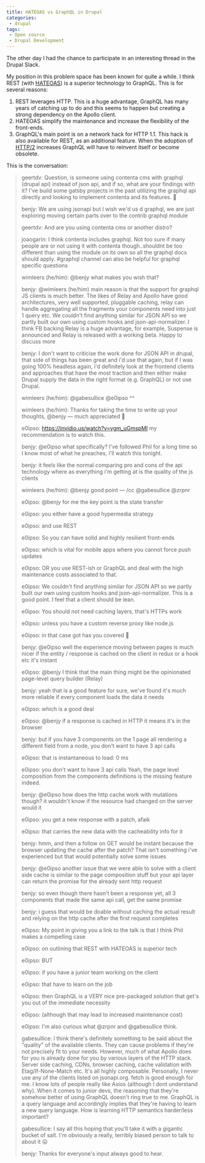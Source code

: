 ```yaml
---
title: HATEOAS vs GraphQL in Drupal
categories:
 - drupal
tags:
 - Open source
 - Drupal Development
---
```

The other day I had the chance to participate in an interesting thread in the Drupal Slack.

My position in this problem space has been known for quite a while. I think REST
(with [HATEOAS](https://en.wikipedia.org/wiki/HATEOAS)) is a superior technology to GraphQL. This is for several
reasons:

  1. REST leverages HTTP. This is a huge advantage, GraphQL has many years of catching up to do and this seems to happen
  but creating a strong dependency on the Apollo client.
  1. HATEOAS simplify the maintenance and increase the flexibility of the front-ends.
  1. GraphQL's main point is on a network hack for HTTP 1.1. This hack is also available for REST, as an additional
  feature. When the adoption of [HTTP/2](https://en.wikipedia.org/wiki/HTTP/2) increases GraphQL will have to reinvent
  itself or become obsolete.

This is the conversation:

> geertdv: Question, is someone using contenta cms with graphql (drupal api)  instead of json api, and if so, what are your findings with it? I've build some gatsby projects in the past utilizing the graphql api directly and looking to implement contenta and its features. 🙂
> 
> benjy: We are using jsonapi but I wish we'd us d graphql, we are just exploring moving certain parts over to the contrib graphql module
> 
> geertdv: And are you using contenta cms or another distro?
> 
> joaogarin: I think contenta includes graphql. Not too sure if many people are or not using it with contenta though..shouldnt be too different than using the module on its own so all the graphql docs should apply. #graphql channel can also be helpful for graphql specific questions
> 
> wimleers (he/him): @benjy what makes you wish that?
> 
> benjy: @wimleers (he/him) main reason is that the support for graphql JS clients is much better. The likes of Relay and Apollo have good architectures, very well supported, pluggable caching, relay can handle aggregating all the fragments your components need into just 1 query etc. We couldn't find anything similar for JSON API so we partly built our own using custom hooks and json-api-normalizer. I think FB backing Relay is a huge advantage, for example, Suspense is announced and Relay is released with a working beta. Happy to discuss more
> 
> benjy: I don't want to criticise the work done for JSON API in drupal, that side of things has been great and i'd use that again, but if I was going 100% headless again, i'd definitely look at the frontend clients and approaches that have the most traction and then either make Drupal supply the data in the right format (e.g. GraphQL) or not use Drupal.
> 
> wimleers (he/him): @gabesullice @e0ipso ^^
> 
> wimleers (he/him): Thanks for taking the time to write up your thoughts, @benjy — much appreciated 🙂
> 
> e0ipso: https://invidio.us/watch?v=vgm_uGmspMI my recommendation is to watch this.
> 
> benjy: @e0ipso what specifically? I've followed Phil for a long time so I know most of what he preaches, i'll watch this tonight.
> 
> benjy: it feels like the normal comparing pro and cons of the api technology where as everything i'm getting at is the quality of the js clients
> 
> wimleers (he/him): @benjy good point — /cc @gabesullice @zrpnr
> 
> e0ipso: @benjy for me the key point is the state transfer
> 
> e0ipso: you either have a good hypermedia strategy
> 
> e0ipso: and use REST
> 
> e0ipso: So you can have solid and highly resilient front-ends
> 
> e0ipso: which is vital for mobile apps where you cannot force push updates
> 
> e0ipso: OR you use REST-ish or GraphQL and deal with the high maintenance costs associated to that.
> 
> e0ipso: We couldn't find anything similar for JSON API so we partly built our own using custom hooks and json-api-normalizer.
> This is a good point. I feel that a client should be lean.
> 
> e0ipso: You should not need caching layers, that's HTTPs work
> 
> e0ipso: unless you have a custom reverse proxy like node.js
> 
> e0ipso: in that case got has you covered 💯
> 
> benjy: @e0ipso well the experience moving between pages is much nicer if the entity / response is cached on the client in redux or a hook etc it's instant
> 
> e0ipso: @benjy I think that the main thing might be the opinionated page-level query builder (Relay)
> 
> benjy: yeah that is a good feature for sure, we've found it's much more reliable if every component loads the data it needs
> 
> e0ipso: which is a good deal
> 
> e0ipso: @benjy if a response is cached in HTTP it means it's in the browser
> 
> benjy: but if you have 3 components on the 1 page all rendering a different field from a node, you don't want to have 3 api calls
> 
> e0ipso: that is instantaneous to load: 0 ms
> 
> e0ipso: you don't want to have 3 api calls
> Yeah, the page level composition from the components definitions is the missing feature indeed.
> 
> benjy: @e0ipso how does the http cache work with mutations though? it wouldn't know if the resource had changed on the server would it
> 
> e0ipso: you get a new response with a patch, afaik
> 
> e0ipso: that carries the new data with the cacheability info for it
> 
> benjy: hmm, and then a follow on GET would be instant because the browser updating the cache after the patch? That isn't something i've experienced but that would potentially solve some issues
> 
> benjy: @e0ipso another issue that we were able to solve with a client side cache is similar to the page composition stuff but your api layer can return the promise for the already sent http request
> 
> benjy: so even though there hasn't been a response yet, all 3 components that made the same api call, get the same promise
> 
> benjy: i guess that would be doable without caching the actual result and relying on the http cache after the first request completes
> 
> e0ipso: My point in giving you a link to the talk is that I think Phil makes a compelling case
> 
> e0ipso: on outlining that REST with HATEOAS is superior tech
> 
> e0ipso: BUT
> 
> e0ipso: if you have a junior team working on the client
> 
> e0ipso: that have to learn on the job
> 
> e0ipso: then GraphQL is a VERY nice pre-packaged solution that get's you out of the immediate necessity
> 
> e0ipso: (although that may lead to increased maintenance cost)
> 
> e0ipso: I'm also curious what @zrpnr and @gabesullice think.
> 
> gabesullice: I think there's definitely something to be said about the "quality" of the available clients. They can cause problems if they're not precisely fit to your needs. However, much of what Apollo does for you is already done for you by various layers of the HTTP stack. Server side caching, CDNs, browser caching, cache validation with Etag/If-None-Match etc. It's all highly composable.
> Personally, I never use any of the clients listed on jsonapi.org. fetch is good enough for me. I know lots of people really like Axios (although I dont understand why).
> When it comes to junior devs, the reasoning that they're somehow better of using GraphQL doesn't ring true to me. GraphQL is a query language and accordingly implies that they're having to learn a new query language.  How is learning HTTP semantics harder/less important?
> 
> gabesullice: I say all this hoping that you'll take it with a gigantic bucket of salt. I'm obviously a really, terribly biased person to talk to about it 😛
> 
> benjy: Thanks for everyone's input always good to hear.
